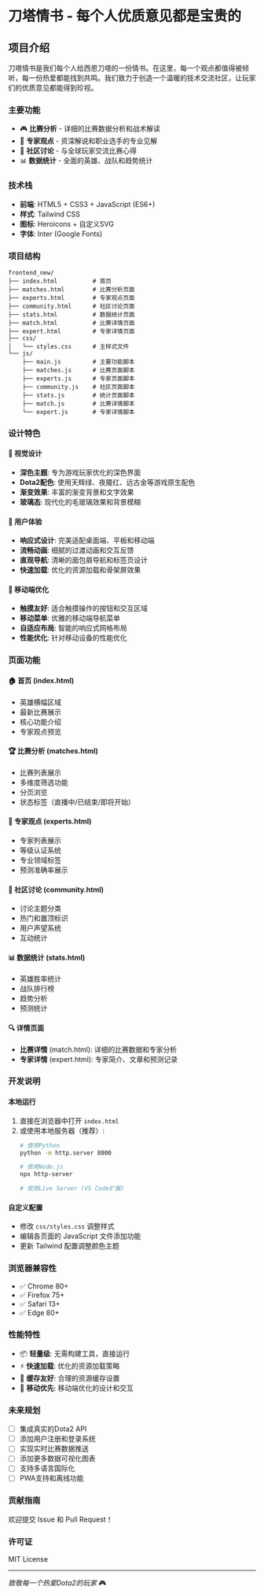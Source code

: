 # 刀塔情书 - 每个人优质意见都是宝贵的

## 项目介绍

刀塔情书是我们每个人给西恩刀塔的一份情书。在这里，每一个观点都值得被倾听，每一份热爱都能找到共鸣。我们致力于创造一个温暖的技术交流社区，让玩家们的优质意见都能得到珍视。

### 主要功能

- 🎮 **比赛分析** - 详细的比赛数据分析和战术解读
- 👑 **专家观点** - 资深解说和职业选手的专业见解
- 💬 **社区讨论** - 与全球玩家交流比赛心得
- 📊 **数据统计** - 全面的英雄、战队和趋势统计

### 技术栈

- **前端**: HTML5 + CSS3 + JavaScript (ES6+)
- **样式**: Tailwind CSS
- **图标**: Heroicons + 自定义SVG
- **字体**: Inter (Google Fonts)

### 项目结构

```
frontend_new/
├── index.html          # 首页
├── matches.html        # 比赛分析页面
├── experts.html        # 专家观点页面
├── community.html      # 社区讨论页面
├── stats.html          # 数据统计页面
├── match.html          # 比赛详情页面
├── expert.html         # 专家详情页面
├── css/
│   └── styles.css      # 主样式文件
└── js/
    ├── main.js         # 主要功能脚本
    ├── matches.js      # 比赛页面脚本
    ├── experts.js      # 专家页面脚本
    ├── community.js    # 社区页面脚本
    ├── stats.js        # 统计页面脚本
    ├── match.js        # 比赛详情脚本
    └── expert.js       # 专家详情脚本
```

### 设计特色

#### 🎨 视觉设计
- **深色主题**: 专为游戏玩家优化的深色界面
- **Dota2配色**: 使用天辉绿、夜魇红、远古金等游戏原生配色
- **渐变效果**: 丰富的渐变背景和文字效果
- **玻璃态**: 现代化的毛玻璃效果和背景模糊

#### 🎯 用户体验
- **响应式设计**: 完美适配桌面端、平板和移动端
- **流畅动画**: 细腻的过渡动画和交互反馈
- **直观导航**: 清晰的面包屑导航和标签页设计
- **快速加载**: 优化的资源加载和骨架屏效果

#### 📱 移动端优化
- **触摸友好**: 适合触摸操作的按钮和交互区域
- **移动菜单**: 优雅的移动端导航菜单
- **自适应布局**: 智能的响应式网格布局
- **性能优化**: 针对移动设备的性能优化

### 页面功能

#### 🏠 首页 (index.html)
- 英雄横幅区域
- 最新比赛展示
- 核心功能介绍
- 专家观点预览

#### 🏆 比赛分析 (matches.html)
- 比赛列表展示
- 多维度筛选功能
- 分页浏览
- 状态标签（直播中/已结束/即将开始）

#### 👑 专家观点 (experts.html)
- 专家列表展示
- 等级认证系统
- 专业领域标签
- 预测准确率展示

#### 💭 社区讨论 (community.html)
- 讨论主题分类
- 热门和置顶标识
- 用户声望系统
- 互动统计

#### 📊 数据统计 (stats.html)
- 英雄胜率统计
- 战队排行榜
- 趋势分析
- 预测统计

#### 🔍 详情页面
- **比赛详情** (match.html): 详细的比赛数据和专家分析
- **专家详情** (expert.html): 专家简介、文章和预测记录

### 开发说明

#### 本地运行
1. 直接在浏览器中打开 `index.html`
2. 或使用本地服务器（推荐）:
   ```bash
   # 使用Python
   python -m http.server 8000
   
   # 使用Node.js
   npx http-server
   
   # 使用Live Server (VS Code扩展)
   ```

#### 自定义配置
- 修改 `css/styles.css` 调整样式
- 编辑各页面的 JavaScript 文件添加功能
- 更新 Tailwind 配置调整颜色主题

### 浏览器兼容性

- ✅ Chrome 80+
- ✅ Firefox 75+
- ✅ Safari 13+
- ✅ Edge 80+

### 性能特性

- 📦 **轻量级**: 无需构建工具，直接运行
- ⚡ **快速加载**: 优化的资源加载策略
- 🔄 **缓存友好**: 合理的资源缓存设置
- 📱 **移动优先**: 移动端优化的设计和交互

### 未来规划

- [ ] 集成真实的Dota2 API
- [ ] 添加用户注册和登录系统
- [ ] 实现实时比赛数据推送
- [ ] 添加更多数据可视化图表
- [ ] 支持多语言国际化
- [ ] PWA支持和离线功能

### 贡献指南

欢迎提交 Issue 和 Pull Request！

### 许可证

MIT License

---

*致敬每一个热爱Dota2的玩家* 🎮
